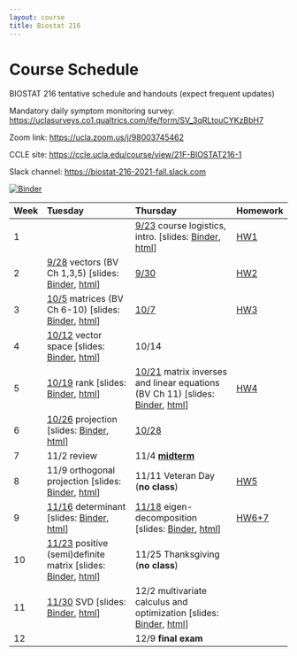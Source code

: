 ```yaml
---
layout: course
title: Biostat 216
---
```


# Course Schedule

BIOSTAT 216 tentative schedule and handouts (expect frequent updates)

Mandatory daily symptom monitoring survey: <https://uclasurveys.co1.qualtrics.com/jfe/form/SV_3qRLtouCYKzBbH7>

Zoom link: <https://ucla.zoom.us/j/98003745462>

CCLE site: <https://ccle.ucla.edu/course/view/21F-BIOSTAT216-1>

Slack channel: <https://biostat-216-2021-fall.slack.com>

[![Binder](https://mybinder.org/badge_logo.svg)](https://mybinder.org/v2/gh/ucla-biostat216-2021fall/ucla-biostat216-2021fall.github.io/main)

| Week | Tuesday | Thursday | Homework |
|:-----------|:------------|:------------|:------------|
| 1 | | [9/23](https://ucla-biostat216-2021fall.github.io/biostat216fall2021/2021/09/23/week1.html) course logistics, intro. \[slides: [Binder](https://mybinder.org/v2/gh/ucla-biostat216-2021fall/ucla-biostat216-2021fall.github.io/main?filepath=slides%2F01-intro%2F01-intro.ipynb), [html](https://ucla-biostat216-2021fall.github.io/slides/01-intro/01-intro.html)\] | [HW1](https://ucla-biostat216-2021fall.github.io/hw/hw1/hw1.html) |  
| 2 | [9/28](https://ucla-biostat216-2021fall.github.io/biostat216fall2021/2021/09/28/week2-day1.html) vectors (BV Ch 1,3,5) \[slides: [Binder](https://mybinder.org/v2/gh/ucla-biostat216-2021fall/ucla-biostat216-2021fall.github.io/main?filepath=slides%2F02-vector%2F02-vector.ipynb), [html](https://ucla-biostat216-2021fall.github.io/slides/02-vector/02-vector.html)\] | [9/30](https://ucla-biostat216-2021fall.github.io/biostat216fall2021/2021/09/30/week2-day2.html) | [HW2](https://ucla-biostat216-2021fall.github.io/hw/hw2/hw2.html) |  
| 3 | [10/5](https://ucla-biostat216-2021fall.github.io/biostat216fall2021/2021/10/05/week3-day1.html) matrices (BV Ch 6-10) \[slides: [Binder](https://mybinder.org/v2/gh/ucla-biostat216-2021fall/ucla-biostat216-2021fall.github.io/main?filepath=slides%2F03-matrix%2F03-matrix.ipynb), [html](https://ucla-biostat216-2021fall.github.io/slides/03-matrix/03-matrix.html)\] | [10/7](https://ucla-biostat216-2021fall.github.io/biostat216fall2021/2021/10/07/week3-day2.html) | [HW3](https://ucla-biostat216-2021fall.github.io/hw/hw3/hw3.html)  |  
| 4 | [10/12](https://ucla-biostat216-2021fall.github.io/biostat216fall2021/2021/10/12/week4-day1.html) vector space \[slides: [Binder](https://mybinder.org/v2/gh/ucla-biostat216-2021fall/ucla-biostat216-2021fall.github.io/main?filepath=slides%2F04-vecsp%2F04-vecsp.ipynb), [html](https://ucla-biostat216-2021fall.github.io/slides/04-vecsp/04-vecsp.html)\] | 10/14 | |  
| 5 | [10/19](https://ucla-biostat216-2021fall.github.io/biostat216fall2021/2021/10/19/week5-day1.html) rank \[slides: [Binder](https://mybinder.org/v2/gh/ucla-biostat216-2021fall/ucla-biostat216-2021fall.github.io/main?filepath=slides%2F05-rank%2F05-rank.ipynb), [html](https://ucla-biostat216-2021fall.github.io/slides/05-rank/05-rank.html)\] | [10/21](https://ucla-biostat216-2021fall.github.io/biostat216fall2021/2021/10/21/week5-day2.html) matrix inverses and linear equations (BV Ch 11) \[slides: [Binder](https://mybinder.org/v2/gh/ucla-biostat216-2021fall/ucla-biostat216-2021fall.github.io/main?filepath=slides%2F06-matinv%2F06-matinv.ipynb), [html](https://ucla-biostat216-2021fall.github.io/slides/06-matinv/06-matinv.html)\] | [HW4](https://ucla-biostat216-2021fall.github.io/hw/hw4/hw4.html) |  
| 6 | [10/26](https://ucla-biostat216-2021fall.github.io/biostat216fall2021/2021/10/26/week6-day1.html) projection \[slides: [Binder](https://mybinder.org/v2/gh/ucla-biostat216-2021fall/ucla-biostat216-2021fall.github.io/main?filepath=slides%2F07-proj%2F07-proj.ipynb), [html](https://ucla-biostat216-2021fall.github.io/slides/07-proj/07-proj.html)\] | [10/28](https://ucla-biostat216-2021fall.github.io/biostat216fall2021/2021/10/28/week6-day2.html) |   
| 7 | 11/2 review | 11/4 [**midterm**](https://ucla-biostat216-2021fall.github.io/hw/midterm/midterm.html) | |  
| 8 | 11/9 orthogonal projection \[slides: [Binder](https://mybinder.org/v2/gh/ucla-biostat216-2021fall/ucla-biostat216-2021fall.github.io/main?filepath=slides%2F08-orthproj%2F08-orthproj.ipynb), [html](https://ucla-biostat216-2021fall.github.io/slides/08-orthproj/08-orthproj.html)\] | 11/11 Veteran Day (**no class**) | [HW5](https://ucla-biostat216-2021fall.github.io/hw/hw5/hw5.html) |   
| 9 | [11/16](https://ucla-biostat216-2021fall.github.io/biostat216fall2021/2021/11/16/week9-day1.html) determinant \[slides: [Binder](https://mybinder.org/v2/gh/ucla-biostat216-2021fall/ucla-biostat216-2021fall.github.io/main?filepath=slides%2F09-det%2F09-det.ipynb), [html](https://ucla-biostat216-2021fall.github.io/slides/09-det/09-det.html)\] | [11/18](https://ucla-biostat216-2021fall.github.io/biostat216fall2021/2021/11/18/week9-day2.html) eigen-decomposition \[slides: [Binder](https://mybinder.org/v2/gh/ucla-biostat216-2021fall/ucla-biostat216-2021fall.github.io/main?filepath=slides%2F10-eig%2F10-eig.ipynb), [html](https://ucla-biostat216-2021fall.github.io/slides/10-eig/10-eig.html)\] | [HW6+7](https://ucla-biostat216-2021fall.github.io/hw/hw6/hw6.html) |   
| 10 | [11/23](https://ucla-biostat216-2021fall.github.io/biostat216fall2021/2021/11/23/week10-day1.html) positive (semi)definite matrix \[slides: [Binder](https://mybinder.org/v2/gh/ucla-biostat216-2021fall/ucla-biostat216-2021fall.github.io/main?filepath=slides%2F11-pd%2F11-pd.ipynb), [html](https://ucla-biostat216-2021fall.github.io/slides/11-pd/11-pd.html)\] | 11/25 Thanksgiving (**no class**) | |  
| 11 | [11/30](https://ucla-biostat216-2021fall.github.io/biostat216fall2021/2021/11/30/week11-day1.html) SVD \[slides: [Binder](https://mybinder.org/v2/gh/ucla-biostat216-2021fall/ucla-biostat216-2021fall.github.io/main?filepath=slides%2F12-svd%2F12-svd.ipynb), [html](https://ucla-biostat216-2021fall.github.io/slides/12-svd/12-svd.html)\] | 12/2 multivariate calculus and optimization \[slides: [Binder](https://mybinder.org/v2/gh/ucla-biostat216-2021fall/ucla-biostat216-2021fall.github.io/main?filepath=slides%2F13-optim%2F13-optim.ipynb), [html](https://ucla-biostat216-2021fall.github.io/slides/13-optim/13-optim.html)\] | |   
| 12 | | 12/9 **final exam** | |   
